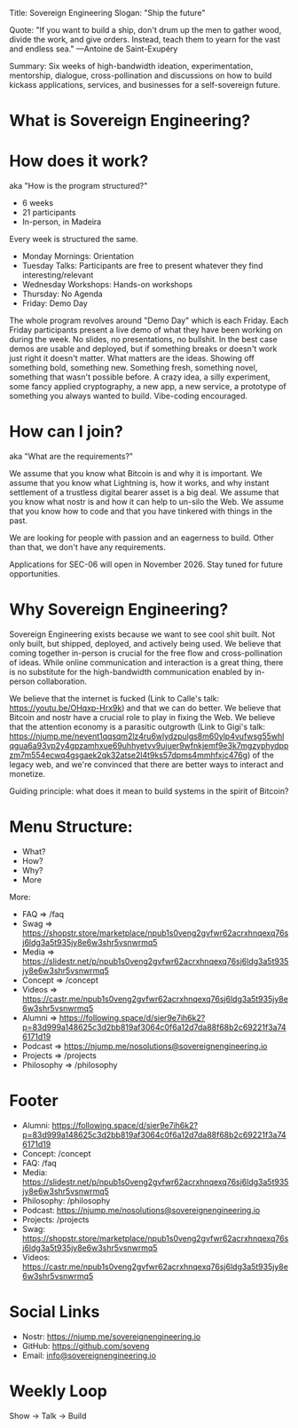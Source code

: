 Title: Sovereign Engineering
Slogan: "Ship the future"

Quote: "If you want to build a ship, don't drum up the men to gather wood, divide the work, and give orders. Instead, teach them to yearn for the vast and endless sea." —Antoine de Saint-Exupéry

Summary: Six weeks of high-bandwidth ideation, experimentation, mentorship, dialogue, cross-pollination and discussions on how to build kickass applications, services, and businesses for a self-sovereign future.

# What is Sovereign Engineering?

# How does it work?

aka "How is the program structured?"

- 6 weeks
- 21 participants
- In-person, in Madeira

Every week is structured the same.

- Monday Mornings: Orientation
- Tuesday Talks: Participants are free to present whatever they find interesting/relevant
- Wednesday Workshops: Hands-on workshops
- Thursday: No Agenda
- Friday: Demo Day

The whole program revolves around "Demo Day" which is each Friday. Each Friday participants present a live demo of what they have been working on during the week. No slides, no presentations, no bullshit. In the best case demos are usable and deployed, but if something breaks or doesn't work just right it doesn't matter. What matters are the ideas. Showing off something bold, something new. Something fresh, something novel, something that wasn't possible before. A crazy idea, a silly experiment, some fancy applied cryptography, a new app, a new service, a prototype of something you always wanted to build. Vibe-coding encouraged.

# How can I join?

aka "What are the requirements?"

We assume that you know what Bitcoin is and why it is important. We assume that you know what Lightning is, how it works, and why instant settlement of a trustless digital bearer asset is a big deal. We assume that you know what nostr is and how it can help to un-silo the Web. We assume that you know how to code and that you have tinkered with things in the past.

We are looking for people with passion and an eagerness to build. Other than that, we don't have any requirements.

Applications for SEC-06 will open in November 2026. Stay tuned for future opportunities.

# Why Sovereign Engineering?

Sovereign Engineering exists because we want to see cool shit built. Not only built, but shipped, deployed, and actively being used. We believe that coming together in-person is crucial for the free flow and cross-pollination of ideas. While online communication and interaction is a great thing, there is no substitute for the high-bandwidth communication enabled by in-person collaboration.

We believe that the internet is fucked (Link to Calle's talk: https://youtu.be/OHqxp-Hrx9k) and that we can do better. We believe that Bitcoin and nostr have a crucial role to play in fixing the Web. We believe that the attention economy is a parasitic outgrowth (Link to Gigi's talk: https://njump.me/nevent1qqsqm2lz4ru6wlydzpulgs8m60ylp4vufwsg55whlqgua6a93vp2y4gpzamhxue69uhhyetvv9ujuer9wfnkjemf9e3k7mgzyphydppzm7m554ecwq4gsgaek2qk32atse2l4t9ks57dpms4mmhfxjc476g) of the legacy web, and we're convinced that there are better ways to interact and monetize.

Guiding principle: what does it mean to build systems in the spirit of Bitcoin?

# Menu Structure:

- What?
- How?
- Why?
- More

More:

- FAQ => /faq
- Swag => https://shopstr.store/marketplace/npub1s0veng2gvfwr62acrxhnqexq76sj6ldg3a5t935jy8e6w3shr5vsnwrmq5
- Media => https://slidestr.net/p/npub1s0veng2gvfwr62acrxhnqexq76sj6ldg3a5t935jy8e6w3shr5vsnwrmq5
- Concept => /concept
- Videos => https://castr.me/npub1s0veng2gvfwr62acrxhnqexq76sj6ldg3a5t935jy8e6w3shr5vsnwrmq5
- Alumni => https://following.space/d/sier9e7ih6k2?p=83d999a148625c3d2bb819af3064c0f6a12d7da88f68b2c69221f3a746171d19
- Podcast => https://njump.me/nosolutions@sovereignengineering.io
- Projects => /projects
- Philosophy => /philosophy

# Footer

- Alumni: https://following.space/d/sier9e7ih6k2?p=83d999a148625c3d2bb819af3064c0f6a12d7da88f68b2c69221f3a746171d19
- Concept: /concept
- FAQ: /faq
- Media: https://slidestr.net/p/npub1s0veng2gvfwr62acrxhnqexq76sj6ldg3a5t935jy8e6w3shr5vsnwrmq5
- Philosophy: /philosophy
- Podcast: https://njump.me/nosolutions@sovereignengineering.io
- Projects: /projects
- Swag: https://shopstr.store/marketplace/npub1s0veng2gvfwr62acrxhnqexq76sj6ldg3a5t935jy8e6w3shr5vsnwrmq5
- Videos: https://castr.me/npub1s0veng2gvfwr62acrxhnqexq76sj6ldg3a5t935jy8e6w3shr5vsnwrmq5

# Social Links

- Nostr: https://njump.me/sovereignengineering.io
- GitHub: https://github.com/soveng
- Email: info@sovereignengineering.io

# Weekly Loop

Show -> Talk -> Build
